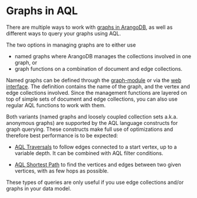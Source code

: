 Graphs in AQL
=============

There are multiple ways to work with [graphs in ArangoDB](../../Manual/Graphs/index.html),
as well as different ways to query your graphs using AQL.

The two options in managing graphs are to either use

- named graphs where ArangoDB manages the collections involved in one graph, or
- graph functions on a combination of document and edge collections.

Named graphs can be defined through the [graph-module](../../Manual/Graphs/GeneralGraphs/index.html)
or via the [web interface](../../Manual/Administration/WebInterface/index.html).
The definition contains the name of the graph, and the vertex and edge collections
involved. Since the management functions are layered on top of simple sets of
document and edge collections, you can also use regular AQL functions to work with them. 

Both variants (named graphs and loosely coupled collection sets a.k.a. anonymous graphs)
are supported by the AQL language constructs for graph querying. These constructs
make full use of optimizations and therefore best performance is to be expected:

- [AQL Traversals](Traversals.md) to follow edges connected to a start vertex,
  up to a variable depth. It can be combined with AQL filter conditions.

- [AQL Shortest Path](ShortestPath.md) to find the vertices and edges between two
  given vertices, with as few hops as possible.

These types of queries are only useful if you use edge collections and/or graphs in
your data model.

